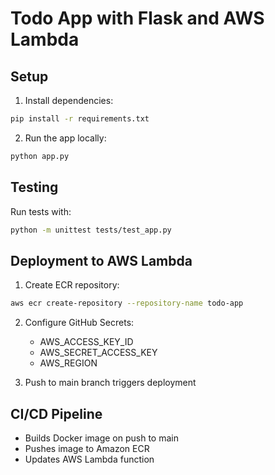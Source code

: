 # Todo App with Flask and AWS Lambda

## Setup
1. Install dependencies:
```bash
pip install -r requirements.txt
```

2. Run the app locally:
```bash
python app.py
```

## Testing
Run tests with:
```bash
python -m unittest tests/test_app.py
```

## Deployment to AWS Lambda
1. Create ECR repository:
```bash
aws ecr create-repository --repository-name todo-app
```

2. Configure GitHub Secrets:
   - AWS_ACCESS_KEY_ID
   - AWS_SECRET_ACCESS_KEY
   - AWS_REGION

3. Push to main branch triggers deployment

## CI/CD Pipeline
- Builds Docker image on push to main
- Pushes image to Amazon ECR
- Updates AWS Lambda function
